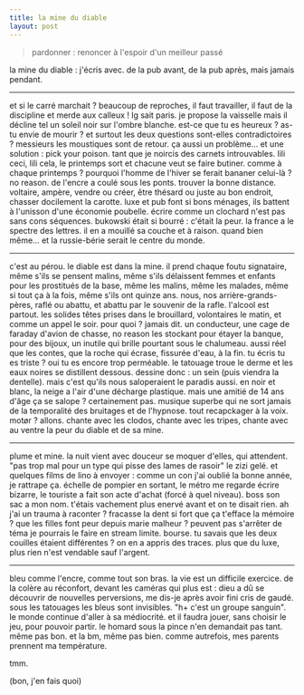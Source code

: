 ```yaml
---
title: la mine du diable
layout: post
---
```


> pardonner : renoncer à l'espoir d'un meilleur passé

la mine du diable : j'écris avec.
de la pub avant, de la pub après, mais jamais pendant.

---

et si le carré marchait ?
beaucoup de reproches, il faut travailler,
il faut de la discipline et merde aux calleux !
lg sait paris.
je propose la vaisselle mais il décline tel un
soleil noir sur l'ombre blanche.
est-ce que tu es heureux ?
as-tu envie de mourir ?
et surtout les deux questions
sont-elles contradictoires ?
messieurs les moustiques sont de retour.
ça aussi un problème... et une solution :
pick your poison.
tant que je noircis des carnets introuvables.
lili ceci, lili cela, le printemps sort
et chacune veut se faire butiner.
comme à chaque printemps ?
pourquoi l'homme de l'hiver se ferait bananer celui-là ?
no reason. de l'encre a coulé sous les ponts.
trouver la bonne distance.
voltaire, ampère, vendre ou créer,
être thésard ou juste au bon endroit,
chasser docilement la carotte.
luxe et pub font si bons ménages,
ils battent à l'unisson d'une économie poubelle.
écrire comme un clochard n'est pas sans cons séquences.
bukowski était si bourré : c'était la peur.
la france a le spectre des lettres.
il en a mouillé sa couche et à raison. quand bien même...
et la russie-bérie serait le centre du monde.

---

c'est au pérou. le diable est dans la mine.
il prend chaque foutu signataire,
même s'ils se pensent malins,
même s'ils délaissent femmes et enfants
pour les prostitués de la base,
même les malins, même les malades,
même si tout ça à la fois,
même s'ils ont quinze ans.
nous, nos arrière-grands-pères,
raflé ou abattu,
et abattu par le souvenir de la rafle.
l'alcool est partout.
les solides têtes prises dans le brouillard,
volontaires le matin,
et comme un appel le soir.
pour quoi ? jamais dit.
un conducteur, une cage de faraday d'avion de chasse,
no reason les stockant pour étayer la banque,
pour des bijoux,
un inutile qui brille pourtant sous le chalumeau.
aussi réel que les contes,
que la roche qui écrase, fissurée d'eau,
à la fin.
tu écris tu es triste ?
oui tu es encore trop perméable.
le tatouage troue le derme
et les eaux noires se distillent dessous.
dessine donc : un sein
(puis viendra la dentelle).
mais c'est qu'ils nous saloperaient le paradis aussi.
en noir et blanc,
la neige a l'air d'une décharge plastique.
mais une amitié de 14 ans d'âge ça se salope ?
certainement pas.
musique superbe qui ne sort jamais de la temporalité
des bruitages et de l'hypnose.
tout recapckager à la voix.
motør ? allons.
chante avec les clodos, chante avec les tripes,
chante avec au ventre la peur du diable et de sa mine.

---

plume et mine. 
la nuit vient avec douceur se moquer d'elles, qui attendent.
"pas trop mal pour un type qui pisse des lames de rasoir"
le zizi gelé.
et quelques films de lino à envoyer :
comme un con j'ai oublié la bonne année, je rattrape ça.
échelle de pompier en sortant,
le métro me regarde écrire bizarre,
le touriste a fait son acte d'achat
(forcé à quel niveau).
boss son sac a mon nom.
t'étais vachement plus enervé avant et on te disait rien.
ah j'ai un trauma à raconter ?
fracasse la dent si fort que ça t'efface la mémoire ?
que les filles font peur depuis marie malheur ?
peuvent pas s'arrêter de téma je pourrais le faire en stream limite.
bourse.
tu savais que les deux couilles étaient différentes ?
on en a appris des traces.
plus que du luxe,
plus rien n'est vendable sauf l'argent.

---

bleu comme l'encre, comme tout son bras.
la vie est un difficile exercice.
de la colère au réconfort, devant les caméras qui plus est :
dieu a dû se découvrir de nouvelles perversions,
me dis-je après avoir fini cris de gaudé.
sous les tatouages les bleus sont invisibles.
"h+ c'est un groupe sanguin".
le monde continue d'aller à sa médiocrité.
et il faudra jouer, sans choisir le jeu,
pour pouvoir partir.
le homard sous la pince n'en demandait pas tant.
même pas bon.
et la bm, même pas bien.
comme autrefois, mes parents prennent ma température.

tmm.

(bon, j'en fais quoi)
